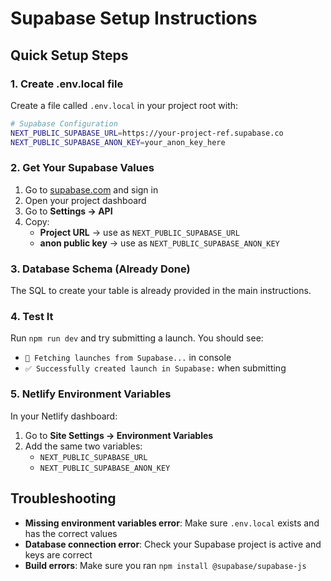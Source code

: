 # Supabase Setup Instructions

## Quick Setup Steps

### 1. Create .env.local file
Create a file called `.env.local` in your project root with:

```bash
# Supabase Configuration
NEXT_PUBLIC_SUPABASE_URL=https://your-project-ref.supabase.co
NEXT_PUBLIC_SUPABASE_ANON_KEY=your_anon_key_here
```

### 2. Get Your Supabase Values
1. Go to [supabase.com](https://supabase.com) and sign in
2. Open your project dashboard
3. Go to **Settings → API**
4. Copy:
   - **Project URL** → use as `NEXT_PUBLIC_SUPABASE_URL`
   - **anon public key** → use as `NEXT_PUBLIC_SUPABASE_ANON_KEY`

### 3. Database Schema (Already Done)
The SQL to create your table is already provided in the main instructions.

### 4. Test It
Run `npm run dev` and try submitting a launch. You should see:
- `📡 Fetching launches from Supabase...` in console
- `✅ Successfully created launch in Supabase:` when submitting

### 5. Netlify Environment Variables
In your Netlify dashboard:
1. Go to **Site Settings → Environment Variables**
2. Add the same two variables:
   - `NEXT_PUBLIC_SUPABASE_URL`
   - `NEXT_PUBLIC_SUPABASE_ANON_KEY`

## Troubleshooting

- **Missing environment variables error**: Make sure `.env.local` exists and has the correct values
- **Database connection error**: Check your Supabase project is active and keys are correct
- **Build errors**: Make sure you ran `npm install @supabase/supabase-js` 